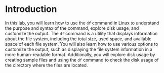 # Introduction

In this lab, you will learn how to use the `df` command in Linux to understand the purpose and syntax of the command, explore disk usage, and customize the output. The `df` command is a utility that displays information about the file system, including the total size, used space, and available space of each file system. You will also learn how to use various options to customize the output, such as displaying the file system information in a more human-readable format. Additionally, you will explore disk usage by creating sample files and using the `df` command to check the disk usage of the directory where the files are located.
